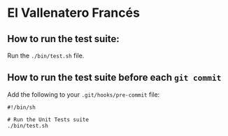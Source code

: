 El Vallenatero Francés
======================

How to run the test suite:
--------------------------

Run the `./bin/test.sh` file.

How to run the test suite before each `git commit`
--------------------------------------------------

Add the following to your `.git/hooks/pre-commit` file:

```shell
#!/bin/sh

# Run the Unit Tests suite
./bin/test.sh
```
